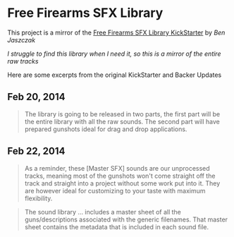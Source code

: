 # Free Firearms SFX Library

This project is a mirror of the [Free Firearms SFX Library KickStarter](https://www.kickstarter.com/projects/bjjaszcz/the-firearm-sound-library/description) by _Ben Jaszczak_

_I struggle to find this library when I need it, so this is a mirror of the entire raw tracks_

Here are some excerpts from the original KickStarter and Backer Updates

## Feb 20, 2014
>The library is going to be released in two parts, the first part will be the entire library with all the raw sounds. The second part will have prepared gunshots ideal for drag and drop applications. 

## Feb 22, 2014
>As a reminder, these [Master SFX] sounds are our unprocessed tracks, meaning most of the gunshots won't come straight off the track and straight into a project without some work put into it. They are however ideal for customizing to your taste with maximum flexibility. 

>The sound library ... includes a master sheet of all the guns/descriptions associated with the generic filenames. That master sheet contains the metadata that is included in each sound file.